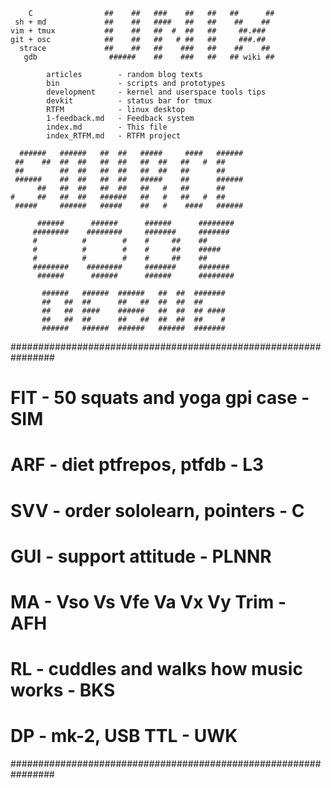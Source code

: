 
        C                ##    ##   ###    ##   ##   ##      ##
     sh + md             ##    ##   ####   ##   ##    ##    ##
    vim + tmux           ##    ##   ##  #  ##   ##     ##.###
    git + osc            ##    ##   ##   # ##   ##     ###.##
      strace             ##    ##   ##    ###   ##    ##    ##
       gdb                ######    ##    ###   ##   ## wiki ##

            articles        - random blog texts
            bin             - scripts and prototypes
            development     - kernel and userspace tools tips
            devkit          - status bar for tmux
            RTFM            - linux desktop
            1-feedback.md   - Feedback system
            index.md        - This file
            index_RTFM.md   - RTFM project

      ######   ######   ##  ##   #####     ####   ######
     ##    ##  ##  ##   ##  ##   ##  ##   ##   #  ##
     ##        ##  ##   ##  ##   ##  ##   ##      ##
     ######    ##  ##   ##  ##   #####    ##      ######
          ##   ##  ##   ##  ##   ##   #   ##      ##
    #     ##   ##  ##   ######   ##   #   ##   #  ##
     #####     ######   #####    ##   #    ####   ######

          ######      ######      ######      ########
         ########    ########     #######     #######
         #          #        #    #     ##    ##
         #          #        #    #     ##    #####
         #          #        #    #     ##    ##
         ########    ########     #######     #######
          ######      ######      ######      ########

           ######   ######  ######   ##  ##  #######
           ##   ##  ##      ##   ##  ##  ##  ##
           ##   ##  ####    ######   ##  ##  ## ####
           ##   ##  ##      ##   ##  ##  ##  ##    #
           ######   ######  ######   ######  #######

  ################################################################
  #  FIT - 50 squats and yoga                  gpi case - SIM    #
  #  ARF - diet                         ptfrepos, ptfdb - L3     #
  #  SVV - order                    sololearn, pointers - C      #
  #  GUI - support                             attitude - PLNNR  #
  #   MA -                     Vso Vs Vfe Va Vx Vy Trim - AFH    #
  #   RL - cuddles and walks            how music works - BKS    #
  #   DP -                                mk-2, USB TTL - UWK    #
  ################################################################

